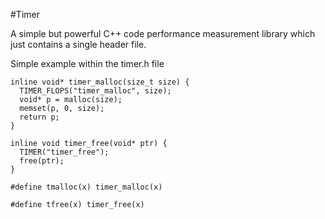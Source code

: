 #Timer

A simple but powerful C++ code performance measurement library which just contains a single header file.

Simple example within the timer.h file

```
inline void* timer_malloc(size_t size) {
  TIMER_FLOPS("timer_malloc", size);
  void* p = malloc(size);
  memset(p, 0, size);
  return p;
}

inline void timer_free(void* ptr) {
  TIMER("timer_free");
  free(ptr);
}

#define tmalloc(x) timer_malloc(x)

#define tfree(x) timer_free(x)
```
